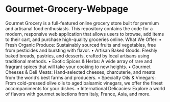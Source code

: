 # Gourmet-Grocery-Webpage
Gourmet Grocery is a full-featured online grocery store built for premium and artisanal food enthusiasts. This repository contains the code for a modern, responsive web application that allows users to browse, add items to their cart, and purchase high-quality groceries online.
What We Offer:
• Fresh Organic Produce: Sustainably sourced fruits and vegetables, free from pesticides and bursting with flavor.
• Artisan Baked Goods: Freshly baked breads, pastries, and desserts, crafted by local artisans using traditional methods.
• Exotic Spices & Herbs: A wide array of rare and fragrant spices that will take your cooking to new heights.
• Gourmet Cheeses & Deli Meats: Hand-selected cheeses, charcuterie, and meats from the world’s best farms and producers.
• Specialty Oils & Vinegars: From cold-pressed olive oils to aged balsamic vinegars, we offer the finest accompaniments for your dishes.
• International Delicacies: Explore a world of flavors with gourmet selections from Italy, France, Asia, and more.

